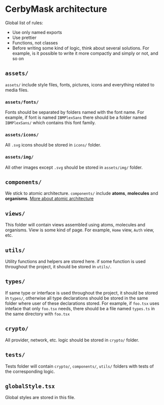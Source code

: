 # CerbyMask architecture

Global list of rules:

- Use only named exports
- Use prettier
- Functions, not classes
- Before writing some kind of logic, think about several solutions. For example, is it possible to write it more compactly and simply or not, and so on

## `assets/`

`assets/` include style files, fonts, pictures, icons and everything related to media files.

### `assets/fonts/`

Fonts should be separated by folders named with the font name.
For example, if font is named `IBMPlexSans` there should be a folder named `IBMPlexSans/` which contains this font family.

### `assets/icons/`

All `.svg` icons should be stored in `icons/` folder.

### `assets/img/`

All other images except `.svg` should be stored in `assets/img/` folder.

## `components/`

We stick to atomic architecture.
`components/` include **atoms**, **molecules** and **organisms**.
[More about atomic architecture](https://github.com/danilowoz/react-atomic-design)

## `views/`

This folder will contain views assembled using atoms, molecules and organisms. View is some kind of page. For example, `Home` view, `Auth` view, etc.

## `utils/`

Utility functions and helpers are stored here. if some function is used throughout the project, it should be stored in `utils/`.

## `types/`

If same type or interface is used throughout the project, it should be stored in `types/`, otherwise all type declarations should be stored in the same folder where user of these declarations stored. For example, if `foo.tsx` uses inteface that only `foo.tsx` needs, there should be a file named `types.ts` in the same directory with `foo.tsx`

## `crypto/`

All provider, network, etc. logic should be stored in `crypto/` folder.

## `tests/`

Tests folder will contain `crypto/`, `components/`, `utils/` folders with tests of the corresponding logic.

## `globalStyle.tsx`

Global styles are stored in this file.
